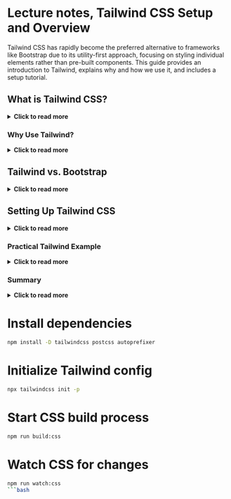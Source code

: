 # Lecture notes, Tailwind CSS Setup and Overview

Tailwind CSS has rapidly become the preferred alternative to frameworks like Bootstrap due to its utility-first approach, focusing on styling individual elements rather than pre-built components. This guide provides an introduction to Tailwind, explains why and how we use it, and includes a setup tutorial.

## What is Tailwind CSS?
<details>
  <summary><strong>Click to read more</strong></summary>

Tailwind CSS is a utility-first CSS framework that allows you to apply styling directly to elements with predefined classes. This approach means more code initially but greater flexibility overall. Unlike traditional frameworks, Tailwind doesn’t impose design constraints, allowing you to customize and theme your application easily. It supports responsive design, includes dark mode out of the box, and can be purged for unused CSS classes to keep files small.
</details>

### Why Use Tailwind?
<details>
  <summary><strong>Click to read more</strong></summary>

- **Utility Classes**: Tailwind’s class-based system lets you style elements directly in HTML, removing the need for extensive custom CSS.
- **Color Shades**: Classes often come with color variants, e.g., `bg-blue-500`, where higher numbers represent darker shades, simplifying consistent design.
- **Responsive Design**: Built-in support for responsive layouts with breakpoints like `sm:`, `md:`, `lg:`, and `xl:`.
- **Customization**: Easily override default themes and extend functionality without needing SASS.
- **Unused CSS Purging**: Reduces file size by purging unused CSS, leaving only what's needed for your project.

[Explore the Tailwind UI Documentation](https://tailwindcss.com/docs/background-color) for a detailed guide on specific utilities.
</details>

## Tailwind vs. Bootstrap
<details>
  <summary><strong>Click to read more</strong></summary>

### Tailwind:
- **Approach**: Utility-first, highly customizable, provides maximum design flexibility.
- **File Size**: Small when purged of unused classes.
- **Learning Curve**: Requires familiarity with utility classes but speeds up development once learned.
  
### Bootstrap:
- **Approach**: Component-based with a predefined design system.
- **File Size**: Larger by default but can be cherry-picked.
- **Learning Curve**: Easier to start with, but less flexible for custom designs.
</details>

## Setting Up Tailwind CSS
<details>
  <summary><strong>Click to read more</strong></summary>

1. **Initialize Project**:
```bash
npm init -y
npm install tailwindcss
npx tailwindcss init -p
```

2. **Configure tailwind.config.js**:   
```js
module.exports = {
content: ["./src/**/*.{html,js}"],
theme: {
extend: {},
},
plugins: [],
}
```
3.	**Add CSS Imports**:
In src/styles/styles.css, add the following lines:
```css
@tailwind base;
@tailwind components;
@tailwind utilities;
```

4. **Add Build Scripts**:
In package.json, configure the build scripts:
```json 
"scripts": {
  "build:css": "npx tailwindcss -i ./src/styles/styles.css -o ./dist/output.css",
  "watch:css": "npx tailwindcss -i ./src/styles/styles.css -o ./dist/output.css --watch"
}
```

5.	**Run Build Command**:
```bash  
npm run build:css
npm run watch:css
```

6. **Set Up HTML Template**:
```HTML
 <!DOCTYPE html>
<html lang="en">
<head>
  <meta charset="UTF-8">
  <meta name="viewport" content="width=device-width, initial-scale=1.0">
  <title>My Tailwind Project</title>
  <link rel="stylesheet" href="./dist/output.css">
</head>
<body class="font-sans antialiased">
  <!-- Your content goes here -->
</body>
</html>
```
</details>

### Practical Tailwind Example
<details>
  <summary><strong>Click to read more</strong></summary>

**Navigation Bar**
```HTML
<header class="bg-gray-800 text-white py-4">
  <div class="container mx-auto flex justify-between items-center">
    <h1 class="text-xl font-semibold">Site Logo</h1>
    <nav>
      <ul class="flex space-x-4">
        <li class="hover:text-gray-400">Home</li>
        <li class="hover:text-gray-400">About</li>
        <li class="hover:text-gray-400">Contact</li>
      </ul>
    </nav>
  </div>
</header>
```

**Hero Section**
```HTML
<section class="bg-cover bg-center h-64 text-center flex items-center justify-center" style="background-image: url('/path/to/image.jpg');">
  <h2 class="text-4xl font-semibold text-white opacity-50">Welcome to Our Site</h2>
</section>
```

**Responsive Product Cards**
```HTML
<section class="py-10 bg-gray-100">
  <div class="container mx-auto grid grid-cols-1 md:grid-cols-3 gap-6">
    <!-- Repeat this card for multiple items -->
    <div class="bg-white p-4 rounded-lg shadow-lg">Product Card</div>
  </div>
</section>
```
</details>

### Summary
<details>
  <summary><strong>Click to read more</strong></summary>

Tailwind CSS allows for rapid prototyping and scales well for larger projects by offering customizable utility classes for a streamlined and responsive design. Perfect for projects where you need flexibility, rapid prototyping, and efficient styling without extensive custom CSS files.
</details>


# Install dependencies
```bash
npm install -D tailwindcss postcss autoprefixer
```
# Initialize Tailwind config
```bash
npx tailwindcss init -p
```
# Start CSS build process
```bash
npm run build:css
```
# Watch CSS for changes
```bash
npm run watch:css
```bash